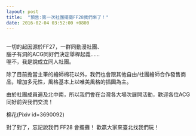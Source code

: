 ```yaml
---
layout: post
title:  "預告:第一次社團擺攤FF28我們來了！" 
date: 2016-02-04 03:52:00 +0800
---
```

<br />
一切的起因源於FF27，一群同動漫社團、 <br/>
腦子有洞的ACG同好們決定舉桿起義…… <br />
喔不，我是說成立同人社團。


除了目前擔當主筆的繪師棉花以外，我們也會跟其他自由/社團繪師合作發售商品，增加多元性，風格基本上以唯美風格的插圖為主。

由於社團成員遍及北中南，所以我們會在台灣各大場次展開活動，歡迎各位ACG同好前與我們交流！


棉花(Pixiv id=3690092)

對了對了，忘記說我們 FF28 會擺攤！ 歡贏大家來臺北找我們玩！





